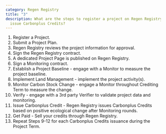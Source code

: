 ```yaml
---
category: Regen Registry
title: "3"
description: What are the steps to register a project on Regen Registry and
  issue Carbonplus Credits?
---
```

1. Register a Project.
2. Submit a Project Plan. 
3. Regen Registry reviews the project information for approval.
4. Sign the Regen Registry contract.
5. A dedicated Project Page is published on Regen Registry.
6. Sign a Monitoring contract.
7. Establish a Project Baseline - engage with a Monitor to measure the project baseline.
8. Implement Land Management - implement the project activity(s).
9. Monitor Carbon Stock Change - engage a Monitor throughout Crediting Term to measure the change.
10. Verify - engage with a 3rd party Verifier to validate project data and monitoring.
11. Issue Carbonplus Credit - Regen Registry issues Carbonplus Credits based on positive ecological change after Monitoring rounds.
12. Get Paid - Sell your credits through Regen Registry. 
13. Repeat Steps 9-12 for each Carbonplus Credits issuance during the Project Term.